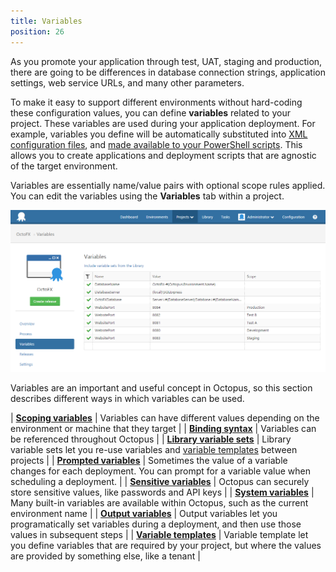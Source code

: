 ```yaml
---
title: Variables
position: 26
---
```



As you promote your application through test, UAT, staging and production, there are going to be differences in database connection strings, application settings, web service URLs, and many other parameters.


To make it easy to support different environments without hard-coding these configuration values, you can define **variables** related to your project. These variables are used during your application deployment. For example, variables you define will be automatically substituted into [XML configuration files](/docs/deploying-applications/configuration-files.md), and [made available to your PowerShell scripts](/docs/deploying-applications/custom-scripts.md). This allows you to create applications and deployment scripts that are agnostic of the target environment.


Variables are essentially name/value pairs with optional scope rules applied. You can edit the variables using the **Variables** tab within a project.


![](/docs/images/3048089/3278302.png)


Variables are an important and useful concept in Octopus, so this section describes different ways in which variables can be used.

| **[Scoping variables](/docs/deploying-applications/variables/scoping-variables.md)** | Variables can have different values depending on the environment or machine that they target |
| **[Binding syntax](/docs/deploying-applications/variables/binding-syntax.md)** | Variables can be referenced throughout Octopus |
| **[Library variable sets](/docs/deploying-applications/variables/library-variable-sets.md)** | Library variable sets let you re-use variables and [variable templates](/docs/deploying-applications/variables/variable-templates.md) between projects |
| **[Prompted variables](/docs/deploying-applications/variables/prompted-variables.md)** | Sometimes the value of a variable changes for each deployment. You can prompt for a variable value when scheduling a deployment. |
| **[Sensitive variables](/docs/deploying-applications/variables/sensitive-variables.md)** | Octopus can securely store sensitive values, like passwords and API keys |
| **[System variables](/docs/deploying-applications/variables/system-variables.md)** | Many built-in variables are available within Octopus, such as the current environment name |
| **[Output variables](/docs/deploying-applications/variables/output-variables.md)** | Output variables let you programatically set variables during a deployment, and then use those values in subsequent steps |
| **[Variable templates](/docs/deploying-applications/variables/variable-templates.md)** | Variable template let you define variables that are required by your project, but where the values are provided by something else, like a tenant |
